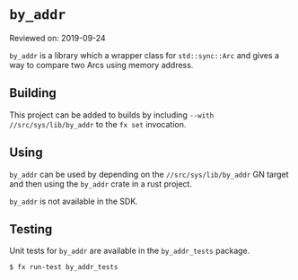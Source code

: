 # `by_addr`

Reviewed on: 2019-09-24

`by_addr` is a library which a wrapper class for `std::sync::Arc` and gives a way to compare two Arcs using memory address.

## Building

This project can be added to builds by including `--with
//src/sys/lib/by_addr` to the `fx set` invocation.

## Using

`by_addr` can be used by depending on the `//src/sys/lib/by_addr`
GN target and then using the `by_addr` crate in a rust project.

`by_addr` is not available in the SDK.

## Testing

Unit tests for `by_addr` are available in the `by_addr_tests` package.

```
$ fx run-test by_addr_tests
```
